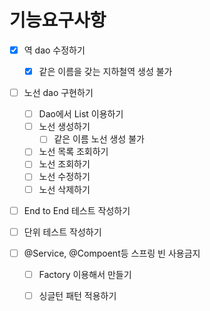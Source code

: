# 기능요구사항

- [x] 역 dao 수정하기 

  - [x] 같은 이름을 갖는 지하철역 생성 불가

- [ ] 노선 dao 구현하기

  - [ ] Dao에서 List 이용하기
  - [ ] 노선 생성하기
    - [ ] 같은 이름 노선 생성 불가
  - [ ] 노선 목록 조회하기
  - [ ] 노선 조회하기
  - [ ] 노선 수정하기
  - [ ] 노선 삭제하기

- [ ] End to End 테스트 작성하기

- [ ] 단위 테스트 작성하기 

- [ ] @Service, @Compoent등 스프링 빈 사용금지

  - [ ] Factory 이용해서 만들기
  - [ ] 싱글턴 패턴 적용하기

  

